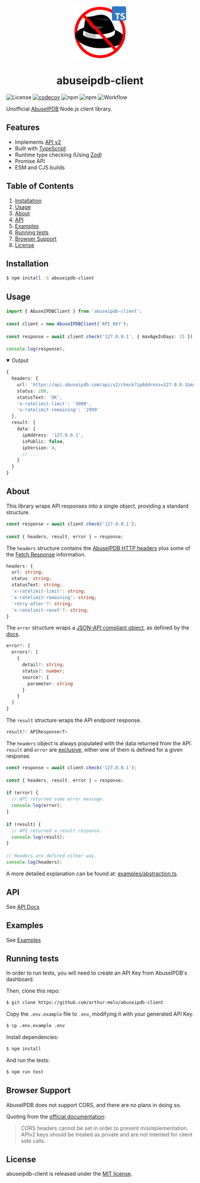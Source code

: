 <br>

<p align="center">
  <img src="./public/logo.svg" height="140">
</p>
<h1 align="center">
  abuseipdb-client
</h1>

![License](https://img.shields.io/github/license/arthur-melo/abuseipdb-client)
[![codecov](https://codecov.io/gh/arthur-melo/abuseipdb-client/branch/main/graph/badge.svg?token=M6BA5MDD1V)](https://codecov.io/gh/arthur-melo/abuseipdb-client)
![npm](https://img.shields.io/npm/dw/abuseipdb-client)
![npm](https://img.shields.io/npm/v/abuseipdb-client)
![Workflow](https://github.com/arthur-melo/abuseipdb-client/actions/workflows/ci.yml/badge.svg)

Unofficial [AbuseIPDB](https://www.abuseipdb.com/) Node.js client library.

## Features

- Implements [API v2](https://docs.abuseipdb.com/)
- Built with [TypeScript](https://www.typescriptlang.org/)
- Runtime type checking (Using [Zod](https://zod.dev/))
- Promise API
- ESM and CJS builds

## Table of Contents

1. [Installation](#installation)
2. [Usage](#usage)
3. [About](#about)
4. [API](#api)
5. [Examples](#examples)
6. [Running tests](#running-tests)
7. [Browser Support](#browser-support)
8. [License](#license)

## Installation

```bash
$ npm install -S abuseipdb-client
```

## Usage

```typescript
import { AbuseIPDBClient } from 'abuseipdb-client';

const client = new AbuseIPDBClient('API_KEY');

const response = await client.check('127.0.0.1', { maxAgeInDays: 15 });

console.log(response);
```

<details open>
  <summary>Output</summary>

```typescript
{
  headers: {
    url: 'https://api.abuseipdb.com/api/v2/check?ipAddress=127.0.0.1&maxAgeInDays=15',
    status: 200,
    statusText: 'OK',
    'x-ratelimit-limit': '3000',
    'x-ratelimit-remaining': '2999'
  },
  result: {
    data: {
      ipAddress: '127.0.0.1',
      isPublic: false,
      ipVersion: 4,
      // ...
    }
  }
}
```

</details>

## About

This library wraps API responses into a single object, providing a standard structure.

```typescript
const response = await client.check('127.0.0.1');

const { headers, result, error } = response;
```

The `headers` structure contains the [AbuseIPDB HTTP headers](https://docs.abuseipdb.com/#api-daily-rate-limits) plus some of the [Fetch Response](https://developer.mozilla.org/en-US/docs/Web/API/Response) information.

```typescript
headers: {
  url: string;
  status: string;
  statusText: string;
  'x-ratelimit-limit': string;
  'x-ratelimit-remaining': string;
  'retry-after'?: string;
  'x-ratelimit-reset'?: string;
}
```

The `error` structure wraps a [JSON-API compliant object](https://jsonapi.org/format/#error-objects), as defined by the [docs](https://docs.abuseipdb.com/#error-handling).

```typescript
error?: {
  errors?: [
    {
      detail?: string;
      status?: number;
      source?: {
        parameter: string
      }
    }
  ]
}
```

The `result` structure wraps the API endpoint response.

```typescript
result?: APIResponse<T>
```

The `headers` object is always populated with the data returned from the API. `result` and `error` are <u>exclusive</u>, either one of them is defined for a given response.

```typescript
const response = await client.check('127.0.0.1');

const { headers, result, error } = response;

if (error) {
  // API returned some error message.
  console.log(error);
}

if (result) {
  // API returned a result response.
  console.log(result);
}

// Headers are defined either way.
console.log(headers);
```

A more detailed explanation can be found at: [examples/abstraction.ts](https://github.com/arthur-melo/abuseipdb-client/tree/main/examples/abstraction.ts).

## API

See [API Docs](https://arthur-melo.github.io/abuseipdb-client/)

## Examples

See [Examples](https://github.com/arthur-melo/abuseipdb-client/tree/main/examples)

## Running tests

In order to run tests, you will need to create an API Key from AbuseIPDB's dashboard.

Then, clone this repo:

```bash
$ git clone https://github.com/arthur-melo/abuseipdb-client
```

Copy the `.env.example` file to `.env`, modifying it with your generated API Key.

```bash
$ cp .env.example .env
```

Install dependencies:

```bash
$ npm install
```

And run the tests:

```bash
$ npm run test
```

## Browser Support

AbuseIPDB does not support CORS, and there are no plans in doing so.

Quoting from the [official documentation](https://docs.abuseipdb.com/#cross-origin-resource-sharing):

> CORS headers cannot be set in order to prevent misimplementation. APIv2 keys should be treated as private and are not intented for client side calls.

## License

abuseipdb-client is released under the [MIT license](https://github.com/arthur-melo/abuseipdb-client/blob/main/LICENSE).
